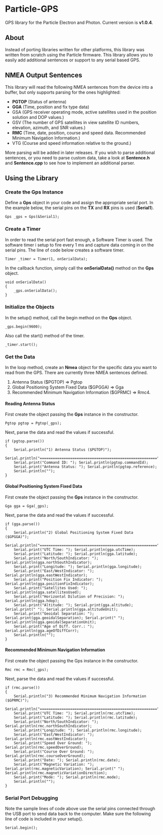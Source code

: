 # Particle-GPS

GPS library for the Particle Electron and Photon. Current version is **v1.0.4**. 

## About
Instead of porting libraries written for other platforms, this library was written from scratch using the Particle firmware. This library allows you to easily add additional sentences or support to any serial based GPS.

## NMEA Output Sentences
This library will read the following NMEA sentences from the device into a buffer, but only supports parsing for the ones highlighted:

- **PGTOP** (Status of antenna)
- **GGA** (Time, position and fix type data)
- GSA (GPS receiver operating mode, active satellites used in the
position solution and DOP values.)
- GSV (The number of GPS satellites in view satellite ID numbers,
elevation, azimuth, and SNR values.)
- **RMC** (Time, date, position, course and speed data. Recommended
Minimum Navigation Information.)
- VTG (Course and speed information relative to the ground.)

More parsing will be added in later releases. If you wish to parse additional sentences, or you need to parse custom data, take a look at **Sentence.h** and **Sentence.cpp** to see how to implement an additional parser.

## Using the Library
### Create the Gps Instance
Define a **Gps** object in your code and assign the appropriate serial port. In the example below, the serial pins on the **TX** and **RX** pins is used (**Serial1**).

    Gps _gps = Gps(&Serial1);


### Create a Timer
In order to read the serial port fast enough, a Software Timer is used. The software timer i setup to fire every 1 ms and capture data coming in on the serial pins. The line of code below creates a software timer.

    Timer _timer = Timer(1, onSerialData);

In the callback function, simply call the **onSerialData()** method on the **Gps** object.

    void onSerialData()
    {
    	_gps.onSerialData();
    }

### Initialize the Objects
In the setup() method, call the begin method on the **Gps** object.

    _gps.begin(9600);

Also call the start() method of the timer.

    _timer.start();

### Get the Data
In the loop method, create an **Nmea** object for the specific data you want to read from the GPS. There are currently three NMEA sentences defined.

1. Antenna Status ($PGTOP) => Pgtop
2. Global Positioning System Fixed Data ($GPGGA) => Gga
3. Recommended Minimum Navigation Information ($GPRMC) => Rmc4. 

#### Reading Antenna Status
First create the object passing the **Gps** instance in the constructor.

    Pgtop pgtop = Pgtop(_gps);

Next, parse the data and read the values if successful.

    if (pgtop.parse())
    {    
	    Serial.println("1) Antenna Status ($PGTOP)");
	    Serial.println("======================================================");
	    Serial.print("Command ID: "); Serial.println(pgtop.commandId);
	    Serial.print("Antenna Status: "); Serial.println(pgtop.reference);
	    Serial.println("");
    }

#### Global Positioning System Fixed Data
First create the object passing the **Gps** instance in the constructor.

    Gga gga = Gga(_gps);

Next, parse the data and read the values if successful.

    if (gga.parse())
    {
	    Serial.println("2) Global Positioning System Fixed Data ($GPGGA)");
	    Serial.println("======================================================");
	    Serial.print("UTC Time: "); Serial.println(gga.utcTime);
	    Serial.print("Latitude: "); Serial.println(gga.latitude);
	    Serial.print("North/SouthIndicator: "); Serial.println(gga.northSouthIndicator);
	    Serial.print("Longitude: "); Serial.println(gga.longitude);
	    Serial.print("East/WestIndicator: "); Serial.println(gga.eastWestIndicator);
	    Serial.print("Position Fix Indicator: "); Serial.println(gga.positionFixIndicator);
	    Serial.print("Satellites Used: "); Serial.println(gga.satellitesUsed);
	    Serial.print("Horizontal Dilution of Precision: "); Serial.println(gga.hdop);
	    Serial.print("Altitude: "); Serial.print(gga.altitude); Serial.print(" "); Serial.println(gga.altitudeUnit);
	    Serial.print("Geoidal Separation: "); Serial.print(gga.geoidalSeparation); Serial.print(" "); Serial.println(gga.geoidalSeparationUnit);
	    Serial.print("Age of Diff. Corr.: "); Serial.println(gga.ageOfDiffCorr);
	    Serial.println("");
    }

#### Recommended Minimum Navigation Information
First create the object passing the Gps instance in the constructor.

    Rmc rmc = Rmc(_gps);

Next, parse the data and read the values if successful.

    if (rmc.parse())
    {
	    Serial.println("3) Recommended Minimum Navigation Information ($GPRMC)");
	    Serial.println("======================================================");
	    Serial.print("UTC Time: "); Serial.println(rmc.utcTime);
	    Serial.print("Latitude: "); Serial.println(rmc.latitude);
	    Serial.print("North/SouthIndicator: "); Serial.println(rmc.northSouthIndicator);
	    Serial.print("Longitude: "); Serial.println(rmc.longitude);
	    Serial.print("East/WestIndicator: "); Serial.println(rmc.eastWestIndicator);
	    Serial.print("Speed Over Ground: "); Serial.println(rmc.speedOverGround);
	    Serial.print("Course Over Ground: "); Serial.println(rmc.courseOverGround);
	    Serial.print("Date: "); Serial.println(rmc.date);
	    Serial.print("Magnetic Variation: "); Serial.print(rmc.magneticVariation); Serial.print(" "); Serial.println(rmc.magneticVariationDirection);
	    Serial.print("Mode: "); Serial.println(rmc.mode);
	    Serial.println("");
    }

### Serial Port Debugging
Note the sample lines of code above use the serial pins connected through the USB port to send data back to the computer. Make sure the following line of code is included in your setup().

    Serial.begin();
